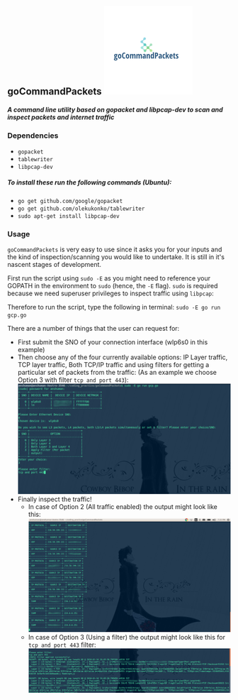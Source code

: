 ## goCommandPackets ![alt text](imgs/logo_gcp.png)
##### A command line utility based on gopacket and libpcap-dev to scan and inspect packets and internet traffic

### Dependencies 
- ```gopacket```
- ```tablewriter```
- ```libpcap-dev```

##### To install these run the following commands (Ubuntu):
- ```go get github.com/google/gopacket```
- ```go get github.com/olekukonko/tablewriter```
- ```sudo apt-get install libpcap-dev```

### Usage

`goCommandPackets` is very easy to use since it asks you for your inputs and the kind of inspection/scanning you would like to undertake. It is still in it's nascent stages of development.

First run the script using `sudo -E` as you might need to reference your GOPATH in the environment to  `sudo` (hence, the `-E` flag). `sudo` is required because we need superuser privileges to inspect traffic using `libpcap`:

Therefore to run the script, type the following in terminal:  `sudo -E go run gcp.go`

There are a number of things that the user can request for:

* First submit the SNO of your connection interface (wlp6s0 in this example)
* Then choose any of the four currently available options: IP Layer traffic, TCP layer traffic, Both TCP/IP traffic and using filters for getting a particular set of packets from the traffic: (As an example we choose Option 3 with filter `tcp and port 443`):
![alt text](imgs/gcp1_edited.png)
* Finally inspect the traffic! 
	*  In case of Option 2 (All traffic enabled) the output might look like this:
		![alt text](imgs/gcp3_edited.png)
	*  In case of Option 3 (Using a filter) the output might look like this for `tcp and port 443` filter:
		![alt text](imgs/gcp_additional.png)
